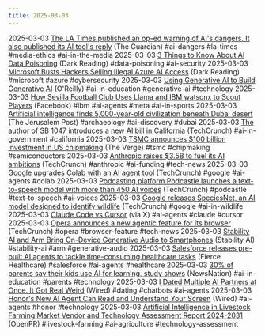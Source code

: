 ```yaml
---
title: 2025-03-03
---
```


2025-03-03 [The LA Times published an op-ed warning of AI's dangers. It also published its AI tool's reply](https://www.theguardian.com/us-news/2025/mar/03/la-times-op-ed-ai-generated-message) (The Guardian) #ai-dangers #la-times #media-ethics #ai-in-the-media
2025-03-03 [3 Things to Know About AI Data Poisoning](https://www.darkreading.com/vulnerabilities-threats/3-things-about-ai-data-poisoning) (Dark Reading) #data-poisoning #ai-security 
2025-03-03 [Microsoft Busts Hackers Selling Illegal Azure AI Access](https://www.darkreading.com/application-security/microsoft-openai-hackers-selling-illicit-access-azure-llm-services) (Dark Reading) #microsoft #azure #cybersecurity
2025-03-03 [Using Generative AI to Build Generative AI](https://www.oreilly.com/radar/using-generative-ai-to-build-generative-ai/) (O'Reilly) #ai-in-education #generative-ai #technology
2025-03-03 [How Sevilla Football Club Uses Llama and IBM watsonx to Scout Players](https://about.fb.com/news/2025/02/sevilla-football-club-llama-ibm-watsonx-scout-players/) (Facebook) #ibm #ai-agents #meta #ai-in-sports
2025-03-03 [Artificial intelligence finds 5,000-year-old civilization beneath Dubai desert](https://www.jpost.com/archaeology/archaeology-around-the-world/article-844445) (The Jerusalem Post) #archaeology #ai-discovery #dubai
2025-03-03 [The author of SB 1047 introduces a new AI bill in California](https://techcrunch.com/2025/03/03/the-author-of-sb-1047-introduces-a-new-ai-bill-in-california/) (TechCrunch) #ai-in-government #california 
2025-03-03 [TSMC announces $100 billion investment in US chipmaking](https://www.theverge.com/news/623335/tsmc-chip-factories-100-billion-trump) (The Verge) #tsmc #chipmaking #semiconductors
2025-03-03 [Anthropic raises $3.5B to fuel its AI ambitions](https://techcrunch.com/2025/03/03/anthropic-raises-3-5b-to-fuel-its-ai-ambitions/) (TechCrunch) #anthropic #ai-funding #tech-news
2025-03-03 [Google upgrades Colab with an AI agent tool](https://techcrunch.com/2025/03/03/google-upgrades-colab-with-an-ai-agent-tool/) (TechCrunch) #google #ai-agents #colab
2025-03-03 [Podcasting platform Podcastle launches a text-to-speech model with more than 450 AI voices](https://techcrunch.com/2025/03/03/podcasting-platform-podcastle-launches-a-text-to-speech-model-with-more-than-450-ai-voices/) (TechCrunch) #podcastle #text-to-speech #ai-voices
2025-03-03 [Google releases SpeciesNet, an AI model designed to identify wildlife](https://techcrunch.com/2025/03/03/google-releases-speciesnet-an-ai-model-designed-to-identify-wildlife/) (TechCrunch) #google #ai-in-wildlife 
2025-03-03 [Claude Code vs Cursor](https://x.com/deedydas/status/1896423493090361446) (via X) #ai-agents #claude #cursor
2025-03-03 [Opera announces a new agentic feature for its browser](https://techcrunch.com/2025/03/03/opera-announces-a-new-agentic-feature-for-its-browser/) (TechCrunch) #opera #browser-feature #tech-news
2025-03-03 [Stability AI and Arm Bring On-Device Generative Audio to Smartphones](https://stability.ai/news/stability-ai-and-arm-bring-on-device-generative-audio-to-smartphones) (Stability AI) #stability-ai #arm #generative-audio
2025-03-03 [Salesforce releases pre-built AI agents to tackle time-consuming healthcare tasks](https://www.fiercehealthcare.com/ai-and-machine-learning/salesforce-releases-pre-built-ai-agents-tackle-time-consuming-healthcare) (Fierce Healthcare) #salesforce #ai-agents #healthcare
2025-03-03 [30% of parents say their kids use AI for learning, study shows](https://www.newsnationnow.com/business/tech/ai/parents-kids-use-ai-learning-study/) (NewsNation) #ai-in-education #parents #technology
2025-03-03 [I Dated Multiple AI Partners at Once. It Got Real Weird](https://www.wired.com/story/dating-ai-chatbot-partners-chatgpt-replika-flipped-chat-crushon/) (Wired) #dating #chatbots #ai-agents
2025-03-03 [Honor's New AI Agent Can Read and Understand Your Screen](https://www.wired.com/story/exclusive-look-at-honor-ai-mwc-2025/) (Wired) #ai-agents #honor #technology
2025-03-03 [Artificial Intelligence in Livestock Farming Market Vendor and Technology Assessment Report 2024-2031](https://www.openpr.com/news/3893681/artificial-intelligence-in-livestock-farming-market-vendor) (OpenPR) #livestock-farming #ai-agriculture #technology-assessment 
